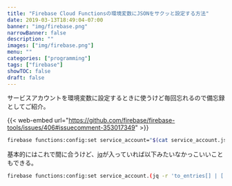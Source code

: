 ```yaml
---
title: "Firebase Cloud Functionsの環境変数にJSONをサクッと設定する方法"
date: 2019-03-13T18:49:04-07:00
banner: "img/firebase.png"
narrowBanner: false
description: ""
images: ["img/firebase.png"]
menu: ""
categories: ["programming"]
tags: ["firebase"]
showTOC: false
draft: false
---
```


サービスアカウントを環境変数に設定するときに使うけど毎回忘れるので備忘録としてご紹介。

<!--more-->

{{< web-embed url="https://github.com/firebase/firebase-tools/issues/406#issuecomment-353017349" >}}

```bash
firebase functions:config:set service_account="$(cat service_account.json)"
```

基本的にはこれで間に合うけど、[jq](https://stedolan.github.io/jq/)が入っていれば以下みたいなかっこいいこともできる。

```bash
firebase functions:config:set service_account.(jq -r 'to_entries[] | [.key, (.value | tojson)] | join("=")' < service_account.json  )
```
